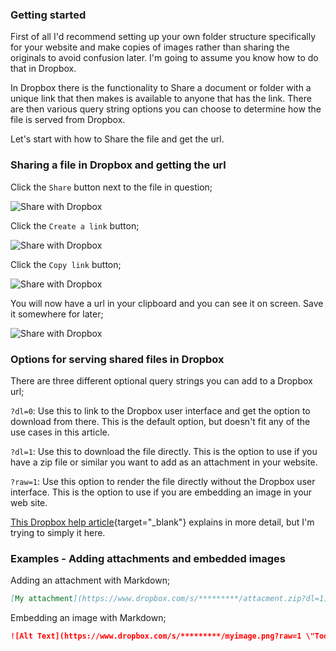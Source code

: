 ### Getting started

First of all I'd recommend setting up your own folder structure specifically for your website and make copies of images rather than sharing the originals to avoid confusion later. I'm going to assume you know how to do that in Dropbox.

In Dropbox there is the functionality to Share a document or folder with a unique link that then makes is available to anyone that has the link. There are then various query string options you can choose to determine how the file is served from Dropbox. 

Let's start with how to Share the file and get the url.


### Sharing a file in Dropbox and getting the url

Click the `Share` button next to the file in question;

![Share with Dropbox](https://www.dropbox.com/s/n6kj5ahh8syhoxl/DBShare1.PNG?raw=1)

Click the `Create a link` button;

![Share with Dropbox](https://www.dropbox.com/s/qn1ulwuik9dgne0/DBShare2.PNG?raw=1)

Click the `Copy link` button;

![Share with Dropbox](https://www.dropbox.com/s/7glneaqs2pqo082/DBShare3.PNG?raw=1)

You will now have a url in your clipboard and you can see it on screen. Save it somewhere for later;

![Share with Dropbox](https://www.dropbox.com/s/8zirhe1sq89m7ba/DBShare4.PNG?raw=1)


### Options for serving shared files in Dropbox

There are three different optional query strings you can add to a Dropbox url;

`?dl=0`: Use this to link to the Dropbox user interface and get the option to download from there. This is the default option, but doesn't fit any of the use cases in this article.

`?dl=1`: Use this to download the file directly. This is the option to use if you have a zip file or similar you want to add as an attachment in your website.

`?raw=1`: Use this option to render the file directly without the Dropbox user interface. This is the option to use if you are embedding an image in your web site.

[This Dropbox help article](https://www.dropbox.com/help/desktop-web/force-download){target=\"_blank\"} explains in more detail, but I'm trying to simply it here.

### Examples - Adding attachments and embedded images

Adding an attachment with Markdown;

``` markdown
[My attachment](https://www.dropbox.com/s/*********/attacment.zip?dl=1){target=_blank}
```

Embedding an image with Markdown;

``` markdown
![Alt Text](https://www.dropbox.com/s/*********/myimage.png?raw=1 \"Tooltip Test\")
```


